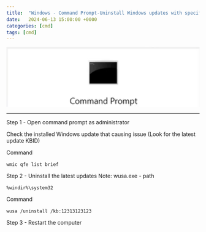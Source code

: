 ```yaml
---
title:  "Windows - Command Prompt-Uninstall Windows updates with specific KBID"
date:   2024-06-13 15:00:00 +0000
categories: [cmd]
tags: [cmd]
---
```


![img](/assets/img/cmd.png)

---


Step 1 - Open command prompt as administrator

Check the installed Windows update that causing issue (Look for the latest update KBID)

Command
```
wmic qfe list brief 
```

Step 2 - Uninstall the latest updates
Note: 
wusa.exe - path 
```
%windir%\system32
```
Command
```
wusa /uninstall /kb:12313123123
```

Step 3 - Restart the computer